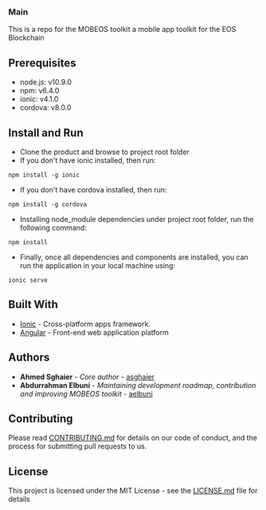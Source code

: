 ### Main

This is a repo for the MOBEOS toolkit a mobile app toolkit for the EOS Blockchain

## Prerequisites

- node.js: v10.9.0
- npm: v6.4.0
- ionic: v4.1.0
- cordova: v8.0.0

## Install and Run

- Clone the product and browse to project root folder
- If you don't have ionic installed, then run: 
```
npm install -g ionic
```
- If you don't have cordova installed, then run: 
```
npm install -g cordova
```
- Installing node_module dependencies under project root folder, run the following command:
```
npm install
```
- Finally, once all dependencies and components are installed, you can run the application in your local machine using:
```
ionic serve
```

## Built With

* [Ionic](https://ionicframework.com/docs/) - Cross-platform apps framework.
* [Angular](https://maven.apache.org/) - Front-end web application platform

## Authors

* **Ahmed Sghaier** - *Core author* - [asghaier](https://github.com/orgs/Takafuly/people/asghaier76)
* **Abdurrahman Elbuni** - *Maintaining development roadmap, contribution and improving MOBEOS toolkit* - [aelbuni](https://github.com/orgs/Takafuly/people/aelbuni)

## Contributing

Please read [CONTRIBUTING.md](https://gist.github.com/PurpleBooth/b24679402957c63ec426) for details on our code of conduct, and the process for submitting pull requests to us.

## License

This project is licensed under the MIT License - see the [LICENSE.md](LICENSE) file for details
